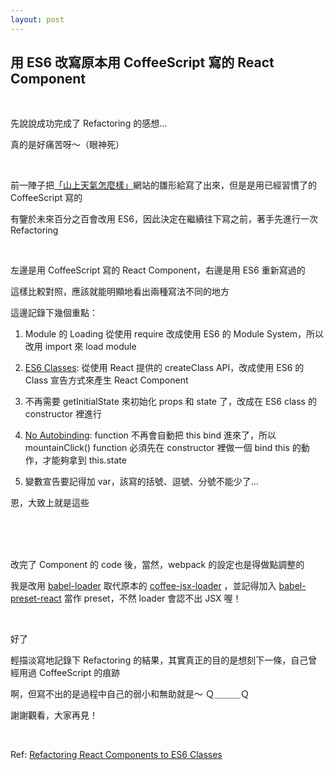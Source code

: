 ```yaml
---
layout: post
---
```


用 ES6 改寫原本用 CoffeeScript 寫的 React Component
---

<br>

先說說成功完成了 Refactoring 的感想... 

真的是好痛苦呀～（眼神死）

<br>

前一陣子把[「山上天氣怎麼樣」][web]網站的雛形給寫了出來，但是是用已經習慣了的 CoffeeScript 寫的

有鑒於未來百分之百會改用 ES6，因此決定在繼續往下寫之前，著手先進行一次 Refactoring

<br>

左邊是用 CoffeeScript 寫的 React Component，右邊是用 ES6 重新寫過的

這樣比較對照，應該就能明顯地看出兩種寫法不同的地方

<style type="text/css"> 
	.gist {width:45%; display: inline-block; vertical-align: top;}  
</style>

<script src="https://gist.github.com/hiiamyes/6670d0b6b756074e9ef1.js?file=app.cjsx"></script>

<script src="https://gist.github.com/hiiamyes/6670d0b6b756074e9ef1.js?file=app.js"></script>

這邊記錄下幾個重點：

1. Module 的 Loading 從使用 require 改成使用 ES6 的 Module System，所以改用 import 來 load module

1. [ES6 Classes][es6-classes]: 從使用 React 提供的 createClass API，改成使用 ES6 的 Class 宣告方式來產生 React Component 

1. 不再需要 getInitialState 來初始化 props 和 state 了，改成在 ES6 class 的 constructor 裡進行

1. [No Autobinding][no-autobinding]: function 不再會自動把 this bind 進來了，所以 mountainClick() function 必須先在 constructor 裡做一個 bind this 的動作，才能夠拿到 this.state

1. 變數宣告要記得加 var，該寫的括號、逗號、分號不能少了...

恩，大致上就是這些

<br><br><br>

改完了 Component 的 code 後，當然，webpack 的設定也是得做點調整的

我是改用 [babel-loader][] 取代原本的 [coffee-jsx-loader][] ，並記得加入 [babel-preset-react][] 當作 preset，不然 loader 會認不出 JSX 喔！

<script src="https://gist.github.com/hiiamyes/6670d0b6b756074e9ef1.js?file=webpack.config.js"></script>

<br>

好了

輕描淡寫地記錄下 Refactoring 的結果，其實真正的目的是想刻下一條，自己曾經用過 CoffeeScript 的痕跡

啊，但寫不出的是過程中自己的弱小和無助就是～ Ｑ＿＿＿Ｑ

謝謝觀看，大家再見！

<br>

Ref: [Refactoring React Components to ES6 Classes][refactor]

<br><br>

[es6-classes]: https://facebook.github.io/react/docs/reusable-components.html#es6-classes
[no-autobinding]: https://facebook.github.io/react/docs/reusable-components.html#no-autobinding
[web]: https://www.youtube.com/watch?v=3Jl0tAJTJq4
[refactor]: http://www.newmediacampaigns.com/blog/refactoring-react-components-to-es6-classes
[coffee-jsx-loader]: https://github.com/jsifalda/coffee-jsx-loader
[babel-loader]: https://github.com/babel/babel-loader
[babel-preset-react]: https://github.com/babel/babel/tree/master/packages/babel-preset-react